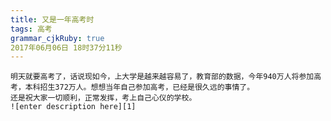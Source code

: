 ```yaml
---
title: 又是一年高考时
tags: 高考
grammar_cjkRuby: true
2017年06月06日 18时37分11秒
---
```

	明天就要高考了，话说现如今，上大学是越来越容易了，教育部的数据，今年940万人将参加高考，本科招生372万人。想想当年自己参加高考，已经是很久远的事情了。
	还是祝大家一切顺利，正常发挥，考上自己心仪的学校。
	![enter description here][1]


  [1]: http://n.sinaimg.cn/edu/crawl/20170606/5tcl-fyfuzpn3909660.jpg